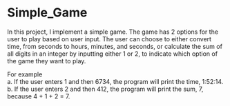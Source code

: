 # Simple_Game

In this project, I implement a simple game.  The game has 2 options for the user to play based on user input.
The user can choose to either convert time, from seconds to hours, minutes, and seconds, or calculate the sum of all digits in an integer by inputting either 1 or 2, to indicate which option of the game they want to play.<br/>

For example<br/>
a. If the user enters 1 and then 6734, the program will print the time, 1:52:14. <br/>
b. If the user enters 2 and then 412,  the program will print the sum, 7, because 4 + 1 + 2 = 7. <br/>
